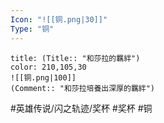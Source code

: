 ```yaml
---
Icon: "![[铜.png|30]]"
Type: "铜"
---
```

```ad-ed-sen-1-brozen
title: (Title:: "和莎拉的羈絆")
color: 210,105,30
![[铜.png|100]]
(Comment:: "和莎拉培養出深厚的羈絆")
```

#英雄传说/闪之轨迹/奖杯  #奖杯 #铜